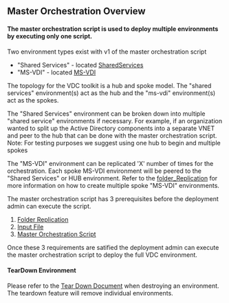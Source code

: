 ## Master Orchestration Overview
#### The master orchestration script is used to deploy multiple environments by executing only one script.

Two environment types exist with v1 of the master orchestration script
- "Shared Services" - located [SharedServices](../../Environments/SharedServices)
- "MS-VDI" - located [MS-VDI](../../Environments/MS-VDI)

The topology for the VDC toolkit is a hub and spoke model. The "shared services" environment(s) act as the hub and the "ms-vdi" environment(s) act as the 
spokes. 

The "Shared Services" environment can be broken down into multiple "shared service" environments if necessary. For example, if an organization wanted to split up the 
Active Directory components into a separate VNET and peer to the hub that can be done with the master orchestration script. 
Note: For testing purposes we suggest using one hub to begin and multiple spokes

The "MS-VDI" environment can be replicated 'X' number of times for the orchestration. Each spoke MS-VDI environment will be peered to the "Shared Services" or HUB environment.
Refer to the [folder_Replication](../masterOrchestration/folder_replication.md) for more information on how to create multiple spoke "MS-VDI" environments.

The master orchestration script has 3 prerequisites before the deployment admin can execute the script.
1. [Folder Replication](../masterOrchestration/folder_replication.md) 
2. [Input File](../masterOrchestration/input_File.md)
3. [Master Orchestration Script](../masterOrchestration_script.md)

Once these 3 requirements are satified the deployment admin can execute the master orchestration script to deploy the full VDC environment. 

#### TearDown Environment 

Please refer to the [Tear Down Document](../tearDownEnvironment.md) when destroying an environment.
The teardown feature will remove individual environments. 